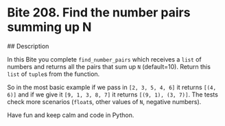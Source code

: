 # Bite 208. Find the number pairs summing up N

## Description

In this Bite you complete `find_number_pairs` which receives a `list` of numbers and returns all the pairs that sum up `N` (default=10). Return this `list` of `tuple`s from the function.

So in the most basic example if we pass in `[2, 3, 5, 4, 6]` it returns `[(4, 6)]` and if we give it `[9, 1, 3, 8, 7]` it returns `[(9, 1), (3, 7)]`. The tests check more scenarios (`float`s, other values of `N`, negative numbers).

Have fun and keep calm and code in Python.
